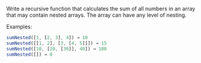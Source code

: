 Write a recursive function that calculates the sum of all numbers in an array that may contain nested arrays.
The array can have any level of nesting.

Examples:

```js
sumNested([1, [2, 3], 4]) → 10
sumNested([[1, 2], [3, [4, 5]]]) → 15
sumNested([10, [20, [30]], 40]) → 100
sumNested([]) → 0
```
